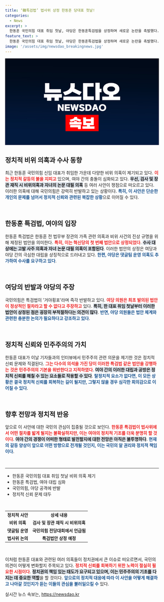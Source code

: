 ```yaml
---
title: ‘韓특검법’ 법사위 상정 한동훈 당대표 첫날!
categories:
  - News
excerpt: >
  한동훈 국민의힘 대표 취임 첫날, 야당은 한동훈특검법을 상정하며 새로운 논란을 촉발했다. 검사와 장관 시절 비위 의혹은 물론, 자녀의 논문 대필까지 포함된 특검이 여야 갈등의 중심에 서 있다. 진실은 과연 어디에? 클릭해 충격적인 법조계의 여파를 확인해 보세요!
feature_text: >
  한동훈 국민의힘 대표 취임 첫날, 야당은 한동훈특검법을 상정하며 새로운 논란을 촉발했다. 검사와 장관 시절 비위 의혹은 물론, 자녀의 논문 대필까지 포함된 특검이 여야 갈등의 중심에 서 있다. 진실은 과연 어디에? 클릭해 충격적인 법조계의 여파를 확인해 보세요!
image: '/assets/img/newsdao_breakingnews.jpg'
---
```


<p><img src="/assets/img/newsdao_breakingnews.jpg" alt="pcversion 속보" /></p>

<h2 data-ke-size="size26">정치적 비위 의혹과 수사 동향</h2>

<p data-ke-size="size16">최근 한동훈 국민의힘 신임 대표가 취임한 가운데 다양한 비위 의혹이 제기되고 있다. <b><span style="color: #ee2323;">이는 정치적 갈등의 불을 지피고</span></b> 있으며, 여야 간의 충돌이 심화되고 있다. <b><span style="background-color: #21538527;">우선, 검사 및 장관 재직 시 비위의혹과 자녀의 논문 대필 의혹</span></b> 등 여러 사안이 쟁점으로 떠오르고 있다. 이러한 의혹에 대해 국민의힘은 강력히 반발하고 있는 상황이다. <b><span style="color: #1a5490;">특히, 이 사안은 단순한 개인의 문제를 넘어서 정치적 신뢰와 관련된 복잡한 상황</span></b>으로 이어질 수 있다.</p>

<p data-ke-size="size16">&nbsp;</p>

<h2 data-ke-size="size26">한동훈 특검법, 여야의 입장</h2>

<p data-ke-size="size16">한동훈 특검법은 한동훈 전 법무부 장관의 가족 관련 의혹과 비위 사건의 진상 규명을 위해 제정된 법안을 의미한다. <b><span style="color: #ee2323;">특히, 이는 혁신당의 첫 번째 법안으로 상정되었다</span></b>. <b><span style="background-color: #21538527;">수사 대상에는 고발 사주 의혹과 자녀 논문 대필 의혹이 포함된다</span></b>. 이러한 법안의 상정은 여당과 야당 간의 극심한 대립을 상징적으로 드러내고 있다. <b><span style="color: #1a5490;">한편, 야당은 댓글팀 운영 의혹도 추가하여 수사를 요구하고 있다</span></b>.</p>

<p data-ke-size="size16">&nbsp;</p>

<h2 data-ke-size="size26">여당의 반발과 야당의 주장</h2>

<p data-ke-size="size16">국민의힘은 특검법이 '거야횡포'라며 즉각 반발하고 있다. <b><span style="color: #ee2323;">여당 의원은 최초 발의된 법안이 정상적인 절차라고 할 수 없다고 주장하고</span></b> 있다. <b><span style="background-color: #21538527;">특히, 한 대표 취임 첫날부터 이러한 법안이 상정된 점은 굉장히 부적절하다는 의견이 많다</span></b>. <b><span style="color: #1a5490;">반면, 야당 의원들은 법안 체계와 관련한 충분한 논의가 필요하다고 강조하고 있다</span></b>.</p>

<p data-ke-size="size16">&nbsp;</p>

<h2 data-ke-size="size26">정치적 신뢰와 민주주의의 가치</h2>

<p data-ke-size="size16">한동훈 대표가 이날 기자들과의 인터뷰에서 민주주의 관련 의문을 제기한 것은 정치적 신뢰 문제와 직결된다. <b><span style="color: #ee2323;">그는 다수의 의석을 가진 당이 이러한 특검법 같은 법안을 강행하는 것은 민주주의의 기본을 위반한다고 지적하였다</span></b>. <b><span style="background-color: #21538527;">여야 간의 이러한 대립과 공방은 정치적 신뢰를 해칠 수 있는 요소들로 작용할 수 있다</span></b>. <b><span style="color: #1a5490;">탈정치적 요소가 없다면, 이 모든 상황은 결국 정치적 신뢰를 회복하는 길이 될지만, 그렇지 않을 경우 심각한 회의감으로 이어질 수 있다</span></b>.</p>

<p data-ke-size="size16">&nbsp;</p>

<h2 data-ke-size="size26">향후 전망과 정치적 반응</h2>

<p data-ke-size="size16">앞으로 이 사안에 대한 국민의 관심이 집중될 것으로 보인다. <b><span style="color: #ee2323;">한동훈 특검법이 법사위에서 어떤 절차를 밟게 될지는 불확실하지만, 이는 여야의 정치적 기조를 더욱 분명히 할 것이다</span></b>. <b><span style="background-color: #21538527;">여야 간의 경쟁이 어떠한 형태로 발전할지에 대한 전망은 아직은 불투명하다</span></b>. <b><span style="color: #1a5490;">현재의 갈등 양상이 앞으로 어떤 방향으로 전개될 것인지, 이는 국민의 알 권리와 정치적 책임이다</span></b>.</p>

<p data-ke-size="size16">&nbsp;</p>

<hr />

<ul>
  <li>한동훈 국민의힘 대표 취임 첫날 비위 의혹 제기</li>
  <li>한동훈 특검법, 여야 대립 심화</li>
  <li>국민의힘, 야당 공격에 반발</li>
  <li>정치적 신뢰 문제 대두</li>
</ul>

<p data-ke-size="size16">&nbsp;</p>

<table>
  <tr>
    <td style="text-align: center; height: 17px;"><b>정치적 사안</b></td>
    <td style="text-align: center; height: 17px;"><b>상세 내용</b></td>
  </tr>
  <tr>
    <td style="text-align: center; height: 17px;"><b>비위 의혹</b></td>
    <td style="text-align: center; height: 17px;"><b>검사 및 장관 재직 시 비위의혹</b></td>
  </tr>
  <tr>
    <td style="text-align: center; height: 17px;"><b>댓글팀 운영</b></td>
    <td style="text-align: center; height: 17px;"><b>국민의힘 전당대회에서 언급됨</b></td>
  </tr>
  <tr>
    <td style="text-align: center; height: 17px;"><b>법사위 논의</b></td>
    <td style="text-align: center; height: 17px;"><b>특검법안 상정 예정</b></td>
  </tr>
</table>

<p data-ke-size="size16">&nbsp;</p>

<p data-ke-size="size16">이처럼 한동훈 대표와 관련된 여러 의혹들이 정치권에서 큰 이슈로 떠오르면서, 국민의 의견이 어떻게 변화할지 주목되고 있다. <b><span style="color: #ee2323;">정치적 신뢰를 회복하기 위한 노력이 절실히 필요한 시점이다</span></b>. <b><span style="background-color: #21538527;">정치권의 책임 있는 태도가 요구되고 있으며, 이는 민주주의의 기초를 다지는 데 중요한 역할</span></b>을 할 것이다. <b><span style="color: #1a5490;">앞으로의 정치적 대응에 따라 이 사안을 어떻게 해결하고 나아갈 것인지가 듣는 이들의 관심을 불러일으킬 수</span></b> 있다.</p>
실시간 뉴스 속보는, <a href="https://newsdao.kr" rel="dofollow">https://newsdao.kr</a>


